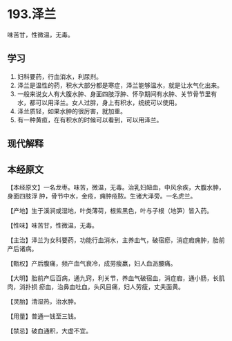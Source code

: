 # 193.泽兰
	
味苦甘，性微温，无毒。


## 学习
1. 妇科要药，行血消水，利尿剂。
3. 泽兰是温性的药，积水大部分都是寒症，泽兰能够温水，就是让水气化出来。
4. 一般来说女人有大腹水肿、身面四肢浮肿、怀孕期间有水肿、关节骨节里有水，都可以用泽兰。女人过胖，身上有积水，统统可以使用。
5. 泽兰质轻，如果水肿的很厉害，就加重。
6. 有一种黄疸，在有积水的时候可以看到，可以用泽兰。

## 现代解释


## 本经原文

【本经原文】一名龙枣。味苦，微温，无毒。治乳妇衄血，中风余疾，大腹水肿，身面四肢浮
肿，骨节中水，金疮，痈肿疮脓。生诸大泽旁。一名虎兰。

【产地】生于溪涧或湿地，叶类薄荷，根紫黑色，叶与子根（地笋）皆入药。

【性味】味苦甘，性微温，无毒。

【主治】泽兰为女科要药，功能行血消水，主养血气，破宿瘀，消症瘕痈肿，胎前产后诸病。

【甄权】产后腹痛，频产血气衰冷，成劳瘦羸，妇人血沥腰痛。

【大明】胎前产后百病，通九窍，利关节，养血气破宿血，消症瘕，通小肠，长肌肉，消扑损
瘀血，治鼻血吐血，头风目痛，妇人劳瘦，丈夫面黄。

【灵胎】清湿热，治水肿。

【用量】普通一钱至三钱。

【禁忌】破血通积，大虚不宜。
